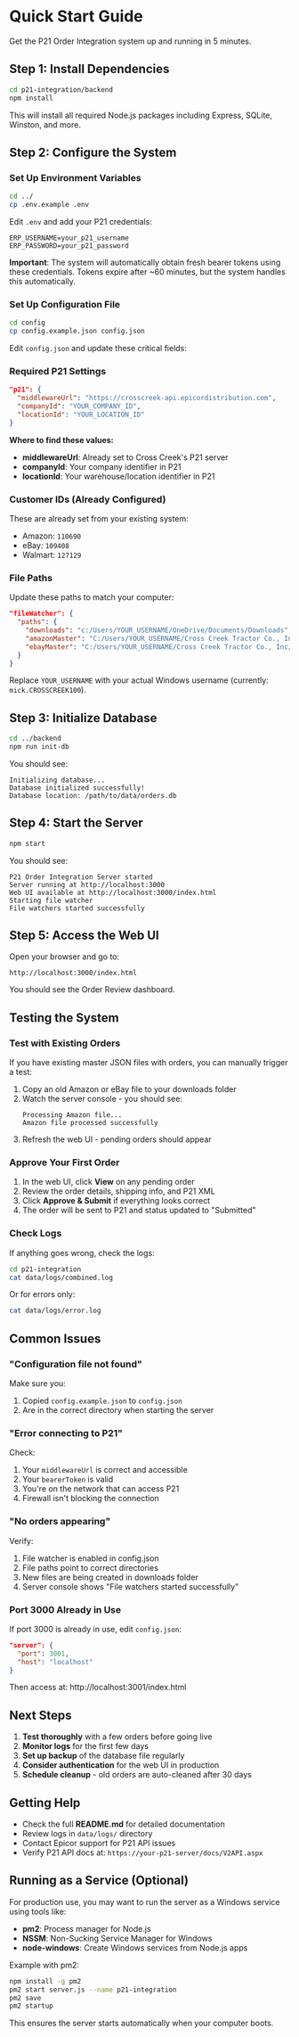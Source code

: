 # Quick Start Guide

Get the P21 Order Integration system up and running in 5 minutes.

## Step 1: Install Dependencies

```bash
cd p21-integration/backend
npm install
```

This will install all required Node.js packages including Express, SQLite, Winston, and more.

## Step 2: Configure the System

### Set Up Environment Variables

```bash
cd ../
cp .env.example .env
```

Edit `.env` and add your P21 credentials:

```env
ERP_USERNAME=your_p21_username
ERP_PASSWORD=your_p21_password
```

**Important**: The system will automatically obtain fresh bearer tokens using these credentials. Tokens expire after ~60 minutes, but the system handles this automatically.

### Set Up Configuration File

```bash
cd config
cp config.example.json config.json
```

Edit `config.json` and update these critical fields:

### Required P21 Settings

```json
"p21": {
  "middlewareUrl": "https://crosscreek-api.epicordistribution.com",
  "companyId": "YOUR_COMPANY_ID",
  "locationId": "YOUR_LOCATION_ID"
}
```

**Where to find these values:**
- **middlewareUrl**: Already set to Cross Creek's P21 server
- **companyId**: Your company identifier in P21
- **locationId**: Your warehouse/location identifier in P21

### Customer IDs (Already Configured)

These are already set from your existing system:
- Amazon: `110690`
- eBay: `109408`
- Walmart: `127129`

### File Paths

Update these paths to match your computer:

```json
"fileWatcher": {
  "paths": {
    "downloads": "c:/Users/YOUR_USERNAME/OneDrive/Documents/Downloads",
    "amazonMaster": "C:/Users/YOUR_USERNAME/Cross Creek Tractor Co., Inc/Ecommerce Digital Marketing Team - Documents/Amazon Order Input Program/master-amazon-order-data.json",
    "ebayMaster": "C:/Users/YOUR_USERNAME/Cross Creek Tractor Co., Inc/Ecommerce Digital Marketing Team - Documents/Ebay Order Input Program/master-ebay-order-data.json"
  }
}
```

Replace `YOUR_USERNAME` with your actual Windows username (currently: `mick.CROSSCREEK100`).

## Step 3: Initialize Database

```bash
cd ../backend
npm run init-db
```

You should see:
```
Initializing database...
Database initialized successfully!
Database location: /path/to/data/orders.db
```

## Step 4: Start the Server

```bash
npm start
```

You should see:
```
P21 Order Integration Server started
Server running at http://localhost:3000
Web UI available at http://localhost:3000/index.html
Starting file watcher
File watchers started successfully
```

## Step 5: Access the Web UI

Open your browser and go to:

```
http://localhost:3000/index.html
```

You should see the Order Review dashboard.

## Testing the System

### Test with Existing Orders

If you have existing master JSON files with orders, you can manually trigger a test:

1. Copy an old Amazon or eBay file to your downloads folder
2. Watch the server console - you should see:
   ```
   Processing Amazon file...
   Amazon file processed successfully
   ```
3. Refresh the web UI - pending orders should appear

### Approve Your First Order

1. In the web UI, click **View** on any pending order
2. Review the order details, shipping info, and P21 XML
3. Click **Approve & Submit** if everything looks correct
4. The order will be sent to P21 and status updated to "Submitted"

### Check Logs

If anything goes wrong, check the logs:

```bash
cd p21-integration
cat data/logs/combined.log
```

Or for errors only:
```bash
cat data/logs/error.log
```

## Common Issues

### "Configuration file not found"

Make sure you:
1. Copied `config.example.json` to `config.json`
2. Are in the correct directory when starting the server

### "Error connecting to P21"

Check:
1. Your `middlewareUrl` is correct and accessible
2. Your `bearerToken` is valid
3. You're on the network that can access P21
4. Firewall isn't blocking the connection

### "No orders appearing"

Verify:
1. File watcher is enabled in config.json
2. File paths point to correct directories
3. New files are being created in downloads folder
4. Server console shows "File watchers started successfully"

### Port 3000 Already in Use

If port 3000 is already in use, edit `config.json`:

```json
"server": {
  "port": 3001,
  "host": "localhost"
}
```

Then access at: http://localhost:3001/index.html

## Next Steps

1. **Test thoroughly** with a few orders before going live
2. **Monitor logs** for the first few days
3. **Set up backup** of the database file regularly
4. **Consider authentication** for the web UI in production
5. **Schedule cleanup** - old orders are auto-cleaned after 30 days

## Getting Help

- Check the full **README.md** for detailed documentation
- Review logs in `data/logs/` directory
- Contact Epicor support for P21 API issues
- Verify P21 API docs at: `https://your-p21-server/docs/V2API.aspx`

## Running as a Service (Optional)

For production use, you may want to run the server as a Windows service using tools like:
- **pm2**: Process manager for Node.js
- **NSSM**: Non-Sucking Service Manager for Windows
- **node-windows**: Create Windows services from Node.js apps

Example with pm2:
```bash
npm install -g pm2
pm2 start server.js --name p21-integration
pm2 save
pm2 startup
```

This ensures the server starts automatically when your computer boots.
